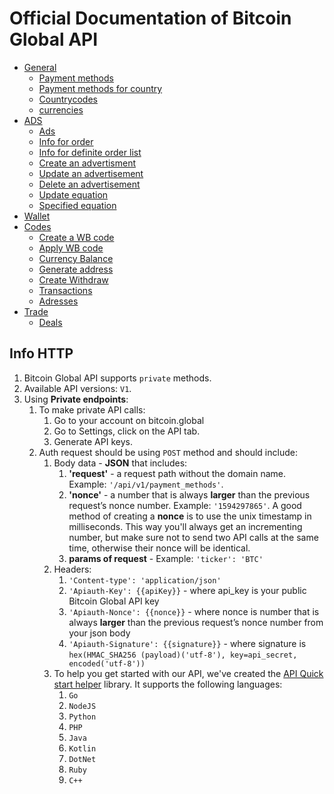 # Official Documentation of Bitcoin Global API

* [General](/General.md)
    * [Payment methods](/General.md#payment-methods)
    * [Payment methods for country](/General.md#payment-methods-for-country)
    * [Countrycodes](/General.md#countrycodes)
    * [currencies](/General.md#currencies)
* [ADS](/Private/Ads.md)
    * [Ads](#ads)
    * [Info for order](/Private/Ads.md#info-for-order)
    * [Info for definite order list](/Private/Ads.md#info-for-definite-order-list)
    * [Create an advertisment](/Private/Ads.md#create-an-advertisement)
    * [Update an advertisement](/Private/Ads.md#update-an-advertisement)
    * [Delete an advertisement](/Private/Ads.md#delete-an-advertisement)
    * [Update equation](/Private/Ads.md#update-equation)
    * [Specified equation](/Private/Ads.md#specified-equation)
 * [Wallet](/Private/Wallet.md)
 * [Codes](/Private/Wallet.md#codes)
    * [Create a WB code](/Private/Wallet.md#create-a-wb-code)
    * [Apply WB code](/Private/Wallet.md#apply-wb-code)
    * [Currency Balance](/Private/Wallet.md#currency-balance)
    * [Generate address](/Private/Wallet.md#generate-address)
    * [Create Withdraw](/Private/Wallet.md#create-withdraw)
    * [Transactions](/Private/Wallet.md#Transactions)
    * [Adresses](/Private/Wallet.md#Adresses)
 * [Trade](/Private/Trade.md)
    * [Deals](/Private/Trade.md#deals)
 
 
## Info HTTP

1. Bitcoin Global API supports `private` methods.
2. Available API versions: `V1`.
3. Using **Private endpoints**:
    1. To make private API calls:
        1. Go to your account on bitcoin.global
        2. Go to Settings, click on the API tab.
        3. Generate API keys.
    2. Auth request should be using `POST` method and should include:
        1. Body data - **JSON** that includes:
            1. **'request'** - a request path without the domain name. Example: `'/api/v1/payment_methods'`.
            2. **'nonce'** - a number that is always **larger** than the previous request’s nonce number. Example: `'1594297865'`. A good method of creating a **nonce** is to use the unix timestamp in milliseconds. This way you'll always get an incrementing number, but make sure not to send two API calls at the same time, otherwise their nonce will be identical.
            3. **params of request** - Example: `'ticker': 'BTC'`
        2. Headers:
            1. `'Content-type': 'application/json'`
            2. `'Apiauth-Key': {{apiKey}}` - where api_key is your public Bitcoin Global API key
            3. `'Apiauth-Nonce': {{nonce}}` - where nonce is  number that is always **larger** than the previous request’s nonce number from your json body
            4. `'Apiauth-Signature': {{signature}}` - where signature is `hex(HMAC_SHA256 (payload)('utf-8'), key=api_secret, encoded('utf-8'))`
        3. To help you get started with our API, we've created the [API Quick start helper](https://github.com/bohdanBG/BGapi_quickstart) library. It supports the following languages:
            1. ``Go``
            2. ``NodeJS``
            3. ``Python``
            4. ``PHP``
            5. ``Java``
            6. ``Kotlin``
            7. ``DotNet``
            8. ``Ruby``
            9. ``C++``
